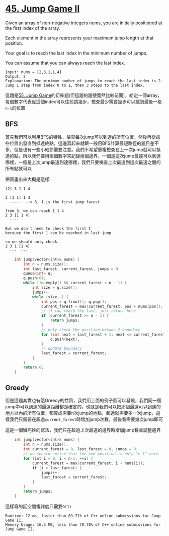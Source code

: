 # [45. Jump Game II](https://leetcode.com/problems/jump-game-ii/)

Given an array of non-negative integers nums, you are initially positioned at the first index of the array.

Each element in the array represents your maximum jump length at that position.

Your goal is to reach the last index in the minimum number of jumps.

You can assume that you can always reach the last index.

```
Input: nums = [2,3,1,1,4]
Output: 2
Explanation: The minimum number of jumps to reach the last index is 2. Jump 1 step from index 0 to 1, then 3 steps to the last index.
```

這題是[55. Jump Game](https://leetcode.com/problems/jump-game/)的衍伸題(但這題的題號竟然比較前面)，給定一個array，每個數字代表從這個index可以往前跳幾步，檢查最少需要幾步可以跳到最後一格`n-1`的位置

## BFS
首先我們可以利用BFS的特性，檢查每次jump可以到達的所有位置，然後再從這些位置出發直到抵達終點，這邊寫起來就跟一般用BFS計算最短路徑的題目差不多，但是也有一些小細節需要注意。我們不希望重複檢查在上一次jump就可以抵達的點，所以我們要用兩個數字來記錄兩個邊界，一個是這次jump最遠可以到達哪裡，一個是上次jump最遠到達哪裡，我們只要檢查上次最遠到這次最遠之間的所有點就可以

把圖畫出來大概是這樣:
```
[2] 3 1 1 4

2 [3 1] 1 4
  -----  --> 3, 1 is the first jump farest

from 3, we can reach 1 1 4
2 3 [1 1 4]
  ----

But we don't need to check the first 1
because the first 1 can be reached in last jump

so we should only check
2 3 1 [1 4]
  ---  ---

```

```cpp
    int jump(vector<int>& nums) {
        int n = nums.size();
        int last_farest, current_farest, jumps = 0;
        queue<int> q;
        q.push(0);
        while (!q.empty() && current_farest < n - 1) {
            int size = q.size();
            jumps++;
            while (size--) {
                int pos = q.front(); q.pop();
                current_farest = max(current_farest, pos + nums[pos]);
                // if can reach the last, just return here
                if (current_farest >= n - 1) {
                    return jumps;
                }
                // only check the position betwen 2 boundary
                for (int next = last_farest + 1; next <= current_farest; ++next) {
                    q.push(next);
                }
                // update boundary
                last_farest = current_farest;
            }
        }
        return 0;
    }

```

## Greedy
但是這題其實也有這Greedy的性質，我們用上面的例子圖可以發現，我們同一個jump中可以到達的最遠距離都是確定的，也就是我們可以把那個最遠可以到達的地方以內的所有位置，都算成需要n次jump的地點，超過就需要多一次jump，這樣我們只需要在超過`current_farest`時增加jump次數，最後看需要幾次jump即可

這是一個蠻巧妙的寫法，我們只在超過上次最遠的邊界時增加jump數並調整邊界
```cpp
    int jump(vector<int>& nums) {
        int n = nums.size();
        int current_farest = 0, last_farest = 0, jumps = 0;
        // we should notice that the end position is only "n-1" here
        for (int i = 0; i < n-1; ++i) {
            current_farest = max(current_farest, i + nums[i]);
            if (i > last_farest) {
                jumps++;
                last_farest = current_farest;
            }
        }
        return jumps;
    }
```

這樣寫的話空間複雜度只需要`O(1)`
```
Runtime: 12 ms, faster than 89.71% of C++ online submissions for Jump Game II.
Memory Usage: 16.3 MB, less than 70.70% of C++ online submissions for Jump Game II.
```
